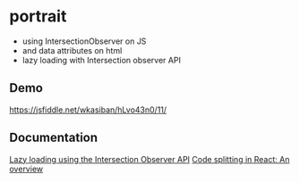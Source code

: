 # portrait
- using IntersectionObserver on JS 
- and data attributes on html
- lazy loading with Intersection observer API

## Demo
https://jsfiddle.net/wkasiban/hLvo43n0/11/

## Documentation
[Lazy loading using the Intersection Observer API](https://blog.logrocket.com/lazy-loading-using-the-intersection-observer-api)
[Code splitting in React: An overview](https://blog.logrocket.com/code-splitting-in-react-an-overview/)

